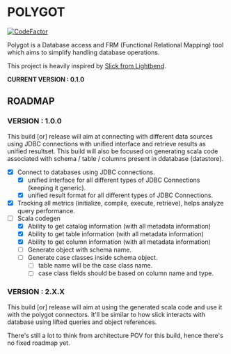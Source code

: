 # POLYGOT
[![CodeFactor](https://www.codefactor.io/repository/github/bharanikrishna7/polygot/badge)](https://www.codefactor.io/repository/github/bharanikrishna7/polygot)

Polygot is a Database access and FRM (Functional Relational Mapping) tool which aims
to simplify handling database operations.

This project is heavily inspired by [Slick from Lightbend](https://scala-slick.org/).

**CURRENT VERSION : 0.1.0** 


## ROADMAP
### VERSION : 1.0.0
This build [or] release will aim at connecting with different data sources using JDBC connections with 
unified interface and retrieve results as unified resultset. This build will also be focused on generating
scala code associated with schema / table / columns present in ddatabase (datastore). 
- [x] Connect to databases using JDBC connections.
    - [x] unified interface for all different types of JDBC Connections (keeping it generic).
    - [x] unified result format for all different types of JDBC Connections.
- [x] Tracking all metrics (initialize, compile, execute, retrieve), helps analyze query performance. 
- [ ] Scala codegen
    - [x] Ability to get catalog information (with all metadata information)
    - [x] Ability to get table information (with all metadata information)
    - [x] Ability to get column information (with all metadata information)
    - [ ] Generate object with schema name.
    - [ ] Generate case classes inside schema object.
        - [ ] table name will be the case class name.
        - [ ] case class fields should be based on column name and type.

### VERSION : 2.X.X
This build [or] release will aim at using the generated scala code and use it with the polygot connectors.
It'll be similar to how slick interacts with database using lifted queries and object references.

There's still a lot to think from architecture POV for this build, hence there's no fixed roadmap yet.